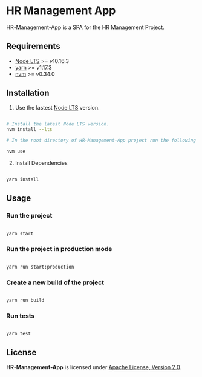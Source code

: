 # HR Management App

HR-Management-App is a SPA for the HR Management Project.

## Requirements

- [Node LTS](https://nodejs.org/en/download/) >= *v*10.16.3
- [yarn](https://yarnpkg.com/lang/en/) >= *v*1.17.3
- [nvm](https://github.com/nvm-sh/nvm) >= *v*0.34.0

## Installation

1. Use the lastest [Node LTS](https://nodejs.org/en/) version.

```sh

# Install the latest Node LTS version.
nvm install --lts

# In the root directory of HR-Management-App project run the following command to use the latest node lts version:

nvm use

```

2. Install Dependencies

```sh

yarn install

```

## Usage

### Run the project

```sh

yarn start

```

### Run the project in production mode

```sh

yarn run start:production

```

### Create a new build of the project

```sh

yarn run build

```

### Run tests

```sh

yarn test

```

## License

**HR-Management-App** is licensed under [Apache License, Version 2.0](https://github.com/AlexisNava/HR-Management-App/blob/master/LICENSE).
